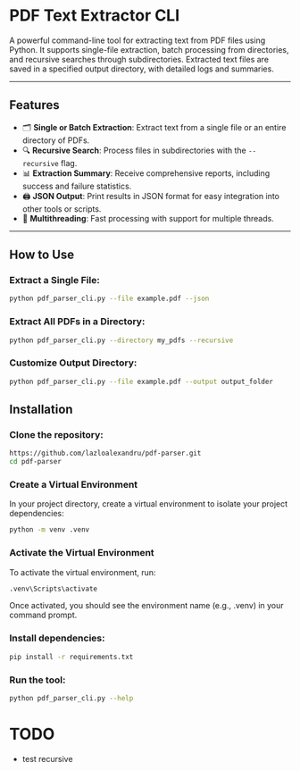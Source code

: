 # PDF Text Extractor CLI

A powerful command-line tool for extracting text from PDF files using Python. It supports single-file extraction, batch processing from directories, and recursive searches through subdirectories. Extracted text files are saved in a specified output directory, with detailed logs and summaries.

---

## **Features**

- 🗂 **Single or Batch Extraction**: Extract text from a single file or an entire directory of PDFs.
- 🔍 **Recursive Search**: Process files in subdirectories with the `--recursive` flag.
- 📊 **Extraction Summary**: Receive comprehensive reports, including success and failure statistics.
- 🖨 **JSON Output**: Print results in JSON format for easy integration into other tools or scripts.
- 🚀 **Multithreading**: Fast processing with support for multiple threads.

---

## **How to Use**

### **Extract a Single File:**
```bash
python pdf_parser_cli.py --file example.pdf --json
```

### **Extract All PDFs in a Directory:**

```bash
python pdf_parser_cli.py --directory my_pdfs --recursive
```

### **Customize Output Directory:**

```bash
python pdf_parser_cli.py --file example.pdf --output output_folder
```

## **Installation**

### **Clone the repository:**

```bash
https://github.com/lazloalexandru/pdf-parser.git
cd pdf-parser
```

### **Create a Virtual Environment**

In your project directory, create a virtual environment to isolate your project dependencies:
```bash
python -m venv .venv
```

### **Activate the Virtual Environment**

To activate the virtual environment, run:
```bash
.venv\Scripts\activate
```

Once activated, you should see the environment name (e.g., .venv) in your command prompt.

### **Install dependencies:**

```bash
pip install -r requirements.txt
```

### **Run the tool:**

```bash
python pdf_parser_cli.py --help
```

# TODO
- test recursive
